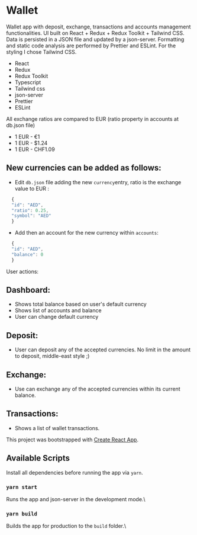 # Wallet

Wallet app with deposit, exchange, transactions and accounts management functionalities.
UI built on React + Redux + Redux Toolkit + Tailwind CSS.
Data is persisted in a JSON file and updated by a json-server.
Formatting and static code analysis are performed by Prettier and ESLint.
For the styling I chose Tailwind CSS.

- React
- Redux
- Redux Toolkit
- Typescript
- Tailwind css
- json-server
- Prettier
- ESLint

All exchange ratios are compared to EUR (ratio property in accounts at db.json file)

- 1 EUR - €1
- 1 EUR - $1.24
- 1 EUR - CHF1.09

## New currencies can be added as follows:

- Edit `db.json` file adding the new `currency`entry, ratio is the exchange value to EUR :

```javascript
  {
  "id": "AED",
  "ratio": 0.25,
  "symbol": "AED"
  }
```

- Add then an account for the new currency within `accounts`:

```javascript
  {
  "id": "AED",
  "balance": 0
  }
```

User actions:

## Dashboard:

- Shows total balance based on user's default currency
- Shows list of accounts and balance
- User can change default currency

## Deposit:

- User can deposit any of the accepted currencies. No limit in the amount to deposit, middle-east style ;)

## Exchange:

- Use can exchange any of the accepted currencies within its current balance.

## Transactions:

- Shows a list of wallet transactions.

This project was bootstrapped with [Create React App](https://github.com/facebook/create-react-app).

## Available Scripts

Install all dependencies before running the app via `yarn`.

### `yarn start`

Runs the app and json-server in the development mode.\

### `yarn build`

Builds the app for production to the `build` folder.\

